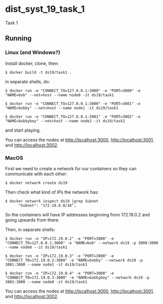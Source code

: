 # dist_syst_19_task_1
Task 1

## Running

### Linux (and Windows?)
Install docker, clone, then:

```
$ docker build -t ds19/task1 .
```

in separate shells, do:

```
$ docker run -e "CONNECT_TO=127.0.0.1:3000" -e "PORT=3000" -e "NAME=bob" --net=host --name node0 -it ds19/task1
```

```
$ docker run -e "CONNECT_TO=127.0.0.1:3000" -e "PORT=3001" -e "NAME=bobby" --net=host --name node1 -it ds19/task1
```

```
$ docker run -e "CONNECT_TO=127.0.0.1:3001" -e "PORT=3002" -e "NAME=bobbyboy" --net=host --name node2 -it ds19/task1
```

and start playing.

You can access the nodes at [http://localhost:3000](http://localhost:3000), [http://localhost:3001](http://localhost:3001), and [http://localhost:3002](http://localhost:3002).

### MacOS

First we need to create a network for our containers so they can communicate with each other:

```
$ docker network create ds19
```

Then check what kind of IPs the network has:

```
$ docker network inspect ds19 |grep Subnet
      "Subnet": "172.19.0.0/16",
```

So the containers will have IP addresses beginning from 172.19.0.2 and going upwards from there.


Then, in separate shells:

```
$ docker run -e "IP=172.19.0.2" -e "PORT=3000" -e "CONNECT_TO=127.0.0.1:3000" -e "NAME=bob" --network ds19 -p 3000:3000 --name node0 --it ds19/task1
```

```
$ docker run -e "IP=172.19.0.3" -e "PORT=3000" -e "CONNECT_TO=172.19.0.2:3000" -e "NAME=bobby" --network ds19 -p 3001:3000 --name node1 -it ds19/task1
```

```
$ docker run -e "IP=172.19.0.4" -e "PORT=3000" -e "CONNECT_TO=172.19.0.3:3000" -e "NAME=bobbyboy" --network ds19 -p 3002:3000 --name node0 -it ds19/task1
```

You can access the nodes at [http://localhost:3000](http://localhost:3000), [http://localhost:3001](http://localhost:3001), and [http://localhost:3002](http://localhost:3002).
